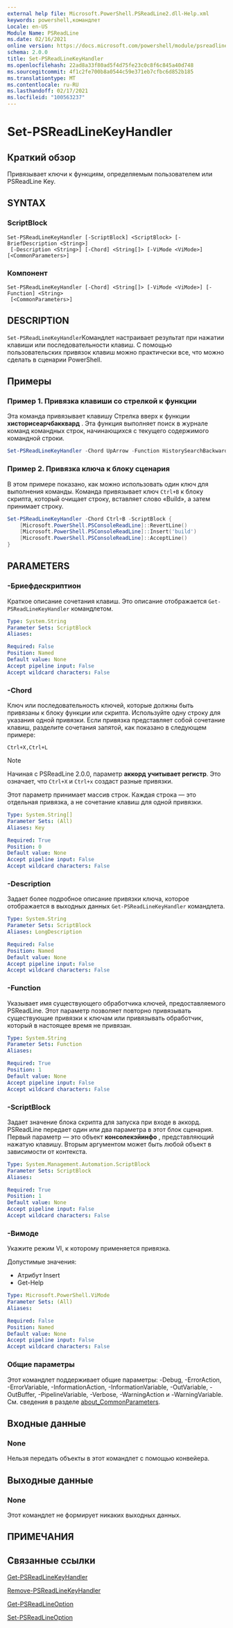 ```yaml
---
external help file: Microsoft.PowerShell.PSReadLine2.dll-Help.xml
keywords: powershell,командлет
Locale: en-US
Module Name: PSReadLine
ms.date: 02/16/2021
online version: https://docs.microsoft.com/powershell/module/psreadline/set-psreadlinekeyhandler?view=powershell-7&WT.mc_id=ps-gethelp
schema: 2.0.0
title: Set-PSReadLineKeyHandler
ms.openlocfilehash: 22ad8a33f80ad5f4d75fe23c0c8f6c845a40d748
ms.sourcegitcommit: 4f1c2fe700b8a0544c59e371eb7cfbc6d852b185
ms.translationtype: MT
ms.contentlocale: ru-RU
ms.lasthandoff: 02/17/2021
ms.locfileid: "100563237"
---
```

# Set-PSReadLineKeyHandler

## Краткий обзор
Привязывает ключи к функциям, определяемым пользователем или PSReadLine Key.

## SYNTAX

### ScriptBlock

```
Set-PSReadLineKeyHandler [-ScriptBlock] <ScriptBlock> [-BriefDescription <String>]
 [-Description <String>] [-Chord] <String[]> [-ViMode <ViMode>] [<CommonParameters>]
```

### Компонент

```
Set-PSReadLineKeyHandler [-Chord] <String[]> [-ViMode <ViMode>] [-Function] <String>
 [<CommonParameters>]
```

## DESCRIPTION

`Set-PSReadLineKeyHandler`Командлет настраивает результат при нажатии клавиши или последовательности клавиш. С помощью пользовательских привязок клавиш можно практически все, что можно сделать в сценарии PowerShell.

## Примеры

### Пример 1. Привязка клавиши со стрелкой к функции

Эта команда привязывает клавишу Стрелка вверх к функции **хисторисеарчбакквард** . Эта функция выполняет поиск в журнале команд командных строк, начинающихся с текущего содержимого командной строки.

```powershell
Set-PSReadLineKeyHandler -Chord UpArrow -Function HistorySearchBackward
```

### Пример 2. Привязка ключа к блоку сценария

В этом примере показано, как можно использовать один ключ для выполнения команды. Команда привязывает ключ `Ctrl+B` к блоку скрипта, который очищает строку, вставляет слово «Build», а затем принимает строку.

```powershell
Set-PSReadLineKeyHandler -Chord Ctrl+B -ScriptBlock {
    [Microsoft.PowerShell.PSConsoleReadLine]::RevertLine()
    [Microsoft.PowerShell.PSConsoleReadLine]::Insert('build')
    [Microsoft.PowerShell.PSConsoleReadLine]::AcceptLine()
}
```

## PARAMETERS

### -Бриефдескриптион

Краткое описание сочетания клавиш. Это описание отображается `Get-PSReadLineKeyHandler` командлетом.

```yaml
Type: System.String
Parameter Sets: ScriptBlock
Aliases:

Required: False
Position: Named
Default value: None
Accept pipeline input: False
Accept wildcard characters: False
```

### -Chord

Ключ или последовательность ключей, которые должны быть привязаны к блоку функции или скрипта. Используйте одну строку для указания одной привязки. Если привязка представляет собой сочетание клавиш, разделите сочетания запятой, как показано в следующем примере:

`Ctrl+X,Ctrl+L`

> [!NOTE]
> Начиная с PSReadLine 2.0.0, параметр **аккорд** **учитывает регистр**. Это означает, что `Ctrl+X` и `Ctrl+x` создаст разные привязки.

Этот параметр принимает массив строк. Каждая строка — это отдельная привязка, а не сочетание клавиш для одной привязки.

```yaml
Type: System.String[]
Parameter Sets: (All)
Aliases: Key

Required: True
Position: 0
Default value: None
Accept pipeline input: False
Accept wildcard characters: False
```

### -Description

Задает более подробное описание привязки ключа, которое отображается в выходных данных `Get-PSReadLineKeyHandler` командлета.

```yaml
Type: System.String
Parameter Sets: ScriptBlock
Aliases: LongDescription

Required: False
Position: Named
Default value: None
Accept pipeline input: False
Accept wildcard characters: False
```

### -Function

Указывает имя существующего обработчика ключей, предоставляемого PSReadLine. Этот параметр позволяет повторно привязывать существующие привязки к ключам или привязывать обработчик, который в настоящее время не привязан.

```yaml
Type: System.String
Parameter Sets: Function
Aliases:

Required: True
Position: 1
Default value: None
Accept pipeline input: False
Accept wildcard characters: False
```

### -ScriptBlock

Задает значение блока скрипта для запуска при входе в аккорд. PSReadLine передает один или два параметра в этот блок сценария. Первый параметр — это объект **консолекэйинфо** , представляющий нажатую клавишу. Вторым аргументом может быть любой объект в зависимости от контекста.

```yaml
Type: System.Management.Automation.ScriptBlock
Parameter Sets: ScriptBlock
Aliases:

Required: True
Position: 1
Default value: None
Accept pipeline input: False
Accept wildcard characters: False
```

### -Вимоде

Укажите режим VI, к которому применяется привязка.

Допустимые значения:

- Атрибут Insert
- Get-Help

```yaml
Type: Microsoft.PowerShell.ViMode
Parameter Sets: (All)
Aliases:

Required: False
Position: Named
Default value: None
Accept pipeline input: False
Accept wildcard characters: False
```

### Общие параметры

Этот командлет поддерживает общие параметры: -Debug, -ErrorAction, -ErrorVariable, -InformationAction, -InformationVariable, -OutVariable, -OutBuffer, -PipelineVariable, -Verbose, -WarningAction и -WarningVariable. См. сведения в разделе [about_CommonParameters](https://go.microsoft.com/fwlink/?LinkID=113216).

## Входные данные

### None

Нельзя передать объекты в этот командлет с помощью конвейера.

## Выходные данные

### None

Этот командлет не формирует никаких выходных данных.

## ПРИМЕЧАНИЯ

## Связанные ссылки

[Get-PSReadLineKeyHandler](Get-PSReadLineKeyHandler.md)

[Remove-PSReadLineKeyHandler](Remove-PSReadLineKeyHandler.md)

[Get-PSReadLineOption](Get-PSReadLineOption.md)

[Set-PSReadLineOption](Set-PSReadLineOption.md)
